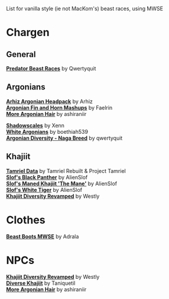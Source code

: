 List for vanilla style (ie not MacKom's) beast races, using MWSE  

# Chargen
## General
[**Predator Beast Races**](https://www.nexusmods.com/morrowind/mods/48894) by Qwertyquit  

## Argonians
[**Arhiz Argonian Headpack**](https://www.nexusmods.com/morrowind/mods/45373) by Arhiz  
[**Argonian Fin and Horn Mashups**](https://www.nexusmods.com/morrowind/mods/43545) by Faelrin  
[**More Argonian Hair**](https://www.nexusmods.com/morrowind/mods/43133) by ashiraniir  

[**Shadowscales**](https://www.nexusmods.com/morrowind/mods/22932) by Xenn  
[**White Argonians**](https://www.nexusmods.com/morrowind/mods/14288) by boethiah539  
[**Argonian Diversity - Naga Breed**](https://www.nexusmods.com/morrowind/mods/49110) by qwertyquit  

## Khajiit  
[**Tamriel Data**](https://www.nexusmods.com/morrowind/mods/44537) by Tamriel Rebuilt & Project Tamriel  
[**Slof's Black Panther**](https://www.nexusmods.com/morrowind/mods/46161) by AlienSlof  
[**Slof's Maned Khajiit 'The Mane'**](https://www.nexusmods.com/morrowind/mods/46168) by AlienSlof  
[**Slof's White Tiger**](https://www.nexusmods.com/morrowind/mods/46173) by AlienSlof  
[**Khajiit Diversity Revamped**](https://mw.modhistory.com/download-4-11320) by Westly  

# Clothes
[**Beast Boots MWSE**](https://www.nexusmods.com/morrowind/mods/48990) by Adrala  

# NPCs
[**Khajiit Diversity Revamped**](https://mw.modhistory.com/download-4-11320) by Westly  
[**Diverse Khajiit**](https://www.nexusmods.com/morrowind/mods/48832) by Taniquetil  
[**More Argonian Hair**](https://www.nexusmods.com/morrowind/mods/43133) by ashiraniir  
